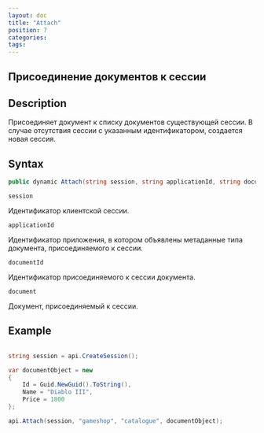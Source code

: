 ```yaml
---
layout: doc
title: "Attach"
position: 7
categories: 
tags:
---
```


## Присоединение документов к сессии

## Description
Присоединяет документ к списку документов существующей сессии. В случае отсутствия сессии с указанным
идентификатором, создается новая сессия.

## Syntax
```csharp
public dynamic Attach(string session, string applicationId, string documentId, dynamic document)
```

`session`

Идентификатор клиентской сессии.

`applicationId`

Идентификатор приложения, в котором объявлены метаданные типа документа, присоединяемого к сессии.

`documentId`

Идентификатор присоединяемого к сессии документа.

`document`

Документ, присоединяемый к сессии.

## Example
```csharp

string session = api.CreateSession();

var documentObject = new
{
	Id = Guid.NewGuid().ToString(),
	Name = "Diablo III",
	Price = 1800
};

api.Attach(session, "gameshop", "catalogue", documentObject);
```
